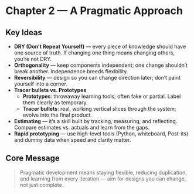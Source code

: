 # Chapter 2 — A Pragmatic Approach

## Key Ideas
- **DRY (Don’t Repeat Yourself)** — every piece of knowledge should have one source of truth. If changing one thing means changing others, you’re not DRY.
- **Orthogonality** — keep components independent; one change shouldn’t break another. Independence breeds flexibility.
- **Reversibility** — design so you can change direction later; don’t paint yourself into a corner.
- **Tracer bullets vs. Prototypes**
  - **Prototypes**: throwaway learning tools; often fake or partial. Label them clearly as temporary.
  - **Tracer bullets**: real, working vertical slices through the system; evolve into the final product.
- **Estimating** — it’s a skill built by tracking, measuring, and reflecting. Compare estimates vs. actuals and learn from the gaps.
- **Rapid prototyping** — use high-level tools (Python, whiteboard, Post-its) and dummy data when speed and clarity matter.

## Core Message
> Pragmatic development means staying flexible, reducing duplication, and learning from every iteration — aim for designs you can change, not just complete.
